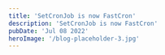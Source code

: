 ```yaml
---
title: 'SetCronJob is now FastCron'
description: 'SetCronJob is now FastCron'
pubDate: 'Jul 08 2022'
heroImage: '/blog-placeholder-3.jpg'
---
```


